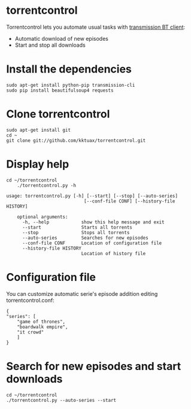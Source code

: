 torrentcontrol
==============

Torrentcontrol lets you automate usual tasks with [transmission BT client](http://www.transmissionbt.com/):

 * Automatic download of new episodes
 * Start and stop all downloads  

# Install the dependencies

    sudo apt-get install python-pip transmission-cli
    sudo pip install beautifulsoup4 requests

# Clone torrentcontrol

    sudo apt-get install git
    cd ~
    git clone git://github.com/kktuax/torrentcontrol.git
    
# Display help
    
	cd ~/torrentcontrol
    	./torrentcontrol.py -h
	
	usage: torrentcontrol.py [-h] [--start] [--stop] [--auto-series]
		                         [--conf-file CONF] [--history-file HISTORY]
		
		optional arguments:
		  -h, --help            show this help message and exit
		  --start               Starts all torrents
		  --stop                Stops all torrents
		  --auto-series         Searches for new episodes
		  --conf-file CONF      Location of configuration file
		  --history-file HISTORY
		                        Location of history file
		
	
# Configuration file

You can customize automatic serie's episode addition editing torrentcontrol.conf:

	{
	"series": [
		"game of thrones",
		"boardwalk empire",
		"it crowd"
		]
	}


# Search for new episodes and start downloads

    cd ~/torrentcontrol
    ./torrentcontrol.py --auto-series --start
	
